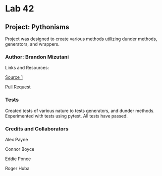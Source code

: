 # Lab 42

## Project: Pythonisms

Project was designed to create various methods utilizing dunder methods, generators, and wrappers.

### Author: Brandon Mizutani

Links and Resources:

[Source 1](https://www.programiz.com/python-programming/methods/built-in/iter)

[Pull Request]()

### Tests

Created tests of various nature to tests generators, and dunder methods. Experimented with tests using pytest. All tests have passed.

### Credits and Collaborators

Alex Payne

Connor Boyce

Eddie Ponce

Roger Huba
